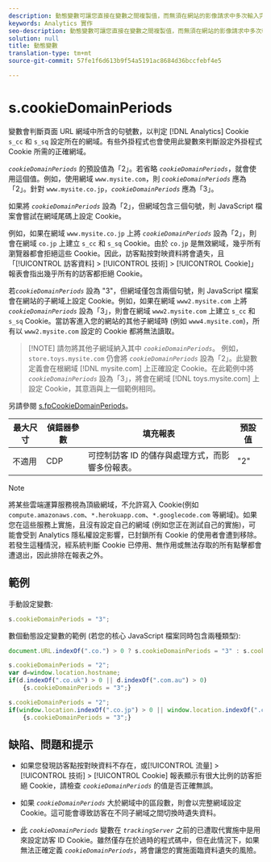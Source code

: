```yaml
---
description: 動態變數可讓您直接在變數之間複製值，而無須在網站的影像請求中多次輸入完整值。
keywords: Analytics 實作
seo-description: 動態變數可讓您直接在變數之間複製值，而無須在網站的影像請求中多次輸入完整值。
solution: null
title: 動態變數
translation-type: tm+mt
source-git-commit: 57fe1f6d613b9f54a5191ac8684d36bccfebf4e5

---
```



# s.cookieDomainPeriods

變數會判斷頁面 URL 網域中所含的句號數，以判定 [!DNL Analytics] Cookie `s_cc` 和 `s_sq` 設定所在的網域。有些外掛程式也會使用此變數來判斷設定外掛程式 Cookie 所需的正確網域。

*`cookieDomainPeriods`* 的預設值為「2」。若省略 *`cookieDomainPeriods`*，就會使用這個值。例如，使用網域 `www.mysite.com`，則 *`cookieDomainPeriods`* 應為「2」。針對 `www.mysite.co.jp`，*`cookieDomainPeriods`* 應為「3」。

如果將 *`cookieDomainPeriods`* 設為「2」，但網域包含三個句號，則 JavaScript 檔案會嘗試在網域尾碼上設定 Cookie。

例如，如果在網域 `www.mysite.co.jp` 上將 *`cookieDomainPeriods`* 設為「2」，則會在網域 `co.jp` 上建立 `s_cc` 和 `s_sq` Cookie。由於 `co.jp` 是無效網域，幾乎所有瀏覽器都會拒絕這些 Cookie。因此，訪客點按對映資料將會遺失，且「[!UICONTROL 訪客資料] &gt; [!UICONTROL 技術] &gt; [!UICONTROL Cookie]」報表會指出幾乎所有的訪客都拒絕 Cookie。

若&#x200B;*`cookieDomainPeriods`* 設為 "3"，但網域僅包含兩個句號，則 JavaScript 檔案會在網站的子網域上設定 Cookie。例如，如果在網域 `www2.mysite.com` 上將 *`cookieDomainPeriods`* 設為「3」，則會在網域 `www2.mysite.com` 上建立 `s_cc` 和 `s_sq` Cookie。當訪客進入您的網站的其他子網域時 (例如 `www4.mysite.com`)，所有以 `www2.mysite.com` 設定的 Cookie 都將無法讀取。

> [!NOTE] 請勿將其他子網域納入其中 *`cookieDomainPeriods`*。 例如，`store.toys.mysite.com` 仍會將 *`cookieDomainPeriods`* 設為「2」。此變數定義會在根網域 [!DNL mysite.com] 上正確設定 Cookie。在此範例中將 *`cookieDomainPeriods`* 設為「3」，將會在網域 [!DNL toys.mysite.com] 上設定 Cookie，其意涵與上一個範例相同。

另請參閱 [s.fpCookieDomainPeriods](https://docs.adobe.com/content/help/en/analytics/implementation/javascript-implementation/variables-analytics-reporting/config-var/s-account.html)。

| 最大尺寸 | 偵錯器參數 | 填充報表 | 預設值 |
|---|---|---|---|
| 不適用 | CDP | 可控制訪客 ID 的儲存與處理方式，而影響多份報表。 | "2" |

>[!NOTE]
>
>將某些雲端運算服務視為頂級網域，不允許寫入 Cookie(例如 `compute.amazonaws.com`、`*.herokuapp.com`、`*.googlecode.com` 等網域)。如果您在這些服務上實施，且沒有設定自己的網域 (例如您正在測試自己的實施)，可能會受到 Analytics 隱私權設定影響，已封鎖所有 Cookie 的使用者會遭到移除。若發生這種情況，經系統判斷 Cookie 已停用、無作用或無法存取的所有點擊都會遭退出，因此排除在報表之外。

## 範例

手動設定變數: 

```js
s.cookieDomainPeriods = "3";
```

數個動態設定變數的範例 (若您的核心 JavaScript 檔案同時包含兩種類型):

```js
document.URL.indexOf(".co.") > 0 ? s.cookieDomainPeriods = "3" : s.cookieDomainPeriods = "2";
```

```js
s.cookieDomainPeriods = "2"; 
var d=window.location.hostname; 
if(d.indexOf(".co.uk") > 0 || d.indexOf(".com.au") > 0) 
    {s.cookieDomainPeriods = "3";}
```

```js
s.cookieDomainPeriods = "2"; 
if(window.location.indexOf(".co.jp") > 0 || window.location.indexOf(".com.au") > 0) 
    {s.cookieDomainPeriods = "3";}
```

## 缺陷、問題和提示

* 如果您發現訪客點按對映資料不存在，或[!UICONTROL 流量] &gt; [!UICONTROL 技術] &gt; [!UICONTROL Cookie] 報表顯示有很大比例的訪客拒絕 Cookie，請檢查 *`cookieDomainPeriods`* 的值是否正確無誤。

* 如果 *`cookieDomainPeriods`* 大於網域中的區段數，則會以完整網域設定 Cookie。這可能會導致訪客在不同子網域之間切換時遺失資料。
* 此   *`cookieDomainPeriods`* 變數在 *`trackingServer`* 之前的已遭取代實施中是用來設定訪客 ID Cookie。雖然僅存在於過時的程式碼中，但在此情況下，如果無法正確定義 *`cookieDomainPeriods`*，將會讓您的實施面臨資料遺失的風險。
